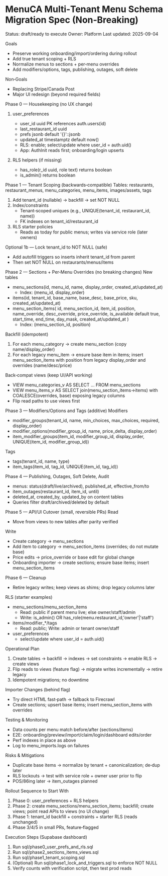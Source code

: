 # MenuCA Multi‑Tenant Menu Schema Migration Spec (Non‑Breaking)

Status: draft/ready to execute
Owner: Platform
Last updated: 2025-09-04

Goals
- Preserve working onboarding/import/ordering during rollout
- Add true tenant scoping + RLS
- Normalize menus to sections + per‑menu overrides
- Add modifiers/options, tags, publishing, outages, soft delete

Non‑Goals
- Replacing Stripe/Canada Post
- Major UI redesign (beyond required fields)

Phase 0 — Housekeeping (no UX change)
1) user_preferences
   - user_id uuid PK references auth.users(id)
   - last_restaurant_id uuid
   - prefs jsonb default '{}'::jsonb
   - updated_at timestamptz default now()
   - RLS: enable; select/update where user_id = auth.uid()
   - App: AuthInit reads first; onboarding/login upserts

2) RLS helpers (if missing)
   - has_role(r_id uuid, role text) returns boolean
   - is_admin() returns boolean

Phase 1 — Tenant Scoping (backwards‑compatible)
Tables: restaurants, restaurant_menus, menu_categories, menu_items, images/assets, tags
1) Add tenant_id (nullable) → backfill → set NOT NULL
2) Index/constraints
   - Tenant‑scoped uniques (e.g., UNIQUE(tenant_id, restaurant_id, name))
   - FK indexes on tenant_id/restaurant_id
3) RLS starter policies
   - Reads as today for public menus; writes via service role (later owners)

Optional 1b — Lock tenant_id to NOT NULL (safe)
- Add autofill triggers so inserts inherit tenant_id from parent
- Then set NOT NULL on restaurants/menus/items

Phase 2 — Sections + Per‑Menu Overrides (no breaking changes)
New tables
- menu_sections(id, menu_id, name, display_order, created_at/updated_at)
  - Index: (menu_id, display_order)
- items(id, tenant_id, base_name, base_desc, base_price, sku, created_at/updated_at)
- menu_section_items(
  id, menu_section_id, item_id, position,
  name_override, desc_override, price_override,
  is_available default true,
  start_time, end_time, day_mask,
  created_at/updated_at
)
  - Index: (menu_section_id, position)

Backfill (idempotent)
1) For each menu_category → create menu_section (copy name/display_order)
2) For each legacy menu_item → ensure base item in items; insert menu_section_items
   with position from legacy display_order and overrides (name/desc/price)

Back‑compat views (keep UI/API working)
- VIEW menu_categories_v AS SELECT … FROM menu_sections
- VIEW menu_items_v AS SELECT join(menu_section_items→items) with COALESCE(overrides, base) exposing legacy columns
- Flip read paths to use views first

Phase 3 — Modifiers/Options and Tags (additive)
Modifiers
- modifier_groups(tenant_id, name, min_choices, max_choices, required, display_order)
- modifier_options(modifier_group_id, name, price_delta, display_order)
- item_modifier_groups(item_id, modifier_group_id, display_order, UNIQUE(item_id, modifier_group_id))

Tags
- tags(tenant_id, name, type)
- item_tags(item_id, tag_id, UNIQUE(item_id, tag_id))

Phase 4 — Publishing, Outages, Soft Delete, Audit
- menus: status(draft/live/archived), published_at, effective_from/to
- item_outages(restaurant_id, item_id, until)
- deleted_at, created_by, updated_by on content tables
- Queries filter draft/archived/deleted by default

Phase 5 — API/UI Cutover (small, reversible PRs)
Read
- Move from views to new tables after parity verified

Write
- Create category → menu_sections
- Add item to category → menu_section_items (overrides; do not mutate base)
- Price edits → price_override or base edit for global change
- Onboarding importer → create sections; ensure base items; insert menu_section_items

Phase 6 — Cleanup
- Retire legacy writes; keep views as shims; drop legacy columns later

RLS (starter examples)
- menu_sections/menu_section_items
  - Read: public if parent menu live; else owner/staff/admin
  - Write: is_admin() OR has_role(menu.restaurant_id,'owner'|'staff')
- items/modifier_*/tags
  - Read: public; Write: admin or tenant owner/staff
- user_preferences
  - select/update where user_id = auth.uid()

Operational Plan
1) Create tables → backfill → indexes → set constraints → enable RLS → create views
2) Flip reads to views (feature flag) → migrate writes incrementally → retire legacy
3) Idempotent migrations; no downtime

Importer Changes (behind flag)
- Try direct HTML fast‑path → fallback to Firecrawl
- Create sections; upsert base items; insert menu_section_items with overrides

Testing & Monitoring
- Data counts per menu match before/after (sections/items)
- E2E: onboarding/preview/import/claim/login/dashboard edits/order
- Perf indexes in place as above
- Log to menu_imports.logs on failures

Risks & Mitigations
- Duplicate base items → normalize by tenant + canonicalization; de‑dup later
- RLS lockouts → test with service role + owner user prior to flip
- POS/86ing later → item_outages planned

Rollout Sequence to Start With
1) Phase 0: user_preferences + RLS helpers
2) Phase 2: create menu_sections/menu_section_items; backfill; create views; point read APIs to views (no UI change)
3) Phase 1: tenant_id backfill + constraints + starter RLS (reads unchanged)
4) Phase 3/4/5 in small PRs, feature‑flagged

Execution Steps (Supabase dashboard)
1) Run sql/phase0_user_prefs_and_rls.sql
2) Run sql/phase2_sections_items_views.sql
3) Run sql/phase1_tenant_scoping.sql
4) (Optional) Run sql/phase1_lock_and_triggers.sql to enforce NOT NULL
4) Verify counts with verification script, then test prod reads



